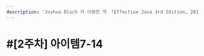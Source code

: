 ```yaml
---
description: 'Joshua Bloch 저 이복연 역 「Effective Java 3rd Edition, 2018」를 읽고 정리하였습니다.'
---
```


# \#\[2주차\] 아이템7-14







